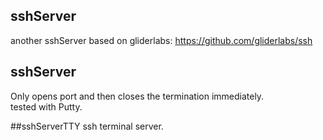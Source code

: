 ## sshServer
another sshServer based on gliderlabs: https://github.com/gliderlabs/ssh  


## sshServer
Only opens port and then closes the termination immediately.  
tested with Putty.  

##sshServerTTY
ssh terminal server.  
